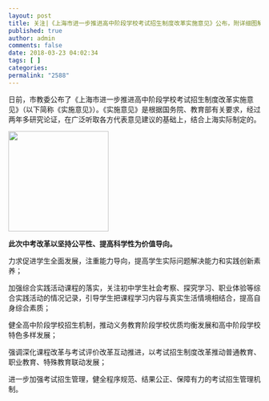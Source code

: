 ```yaml
---
layout: post
title: 关注|《上海市进一步推进高中阶段学校考试招生制度改革实施意见》公布，附详细图解和问答
published: true
author: admin
comments: false
date: 2018-03-23 04:02:34
tags: [ ]
categories:
permalink: "2588"
---
```


<section id="articleContent" class="article-content">
                        <div class="display-content">
                            <p>日前，市教委公布了《上海市进一步推进高中阶段学校考试招生制度改革实施意见》（以下简称《实施意见》）。《实施意见》是根据国务院、教育部有关要求，经过两年多研究论证，在广泛听取各方代表意见建议的基础上，结合上海实际制定的。</p>
<img width="200px" src="//5b0988e595225.cdn.sohucs.com/q_70,c_zoom,w_640/images/20180323/80ebcfcf0431493e80b9b79b8a1bc642.jpg" class="content-image">
<p><strong>此次中考改革以坚持公平性、提高科学性为价值导向。</strong></p>
<p>力求促进学生全面发展，注重能力导向，提高学生实际问题解决能力和实践创新素养；</p>
<p>加强综合实践活动课程的落实，关注初中学生社会考察、探究学习、职业体验等综合实践活动的情况记录，引导学生把课程学习内容与真实生活情境相结合，提高自身综合素质；</p>
<p>健全高中阶段学校招生机制，推动义务教育阶段学校优质均衡发展和高中阶段学校特色多样发展；</p>
<p>强调深化课程改革与考试评价改革互动推进，以考试招生制度改革推动普通教育、职业教育、特殊教育联动发展；</p>
<p>进一步加强考试招生管理，健全程序规范、结果公正、保障有力的考试招生管理机制。</p>
                        </div>
                        <div class="lookall-box" style="display: none;">
                            <section id="artLookAll" class="look-all" data-spm-acode="3402" data-spm-click-pm="contentId:226205642;mediaId:372499" data-spm-data="x-1">
                                <a href="javascript:;" class="surplus-btn" data-spm-data="2"><em>展开剩余</em><em class="hidden-ratio-num">94</em><em>%</em><i class="icon-fold icon"></i></a>
                            </section>

                        </div>
                            
                            <div class="hidden-content">
                                <p>《实施意见》明确<strong>“完善初中学业水平考试制度”“完善初中学生综合素质评价制度”和“深化高中阶段学校招生录取改革”</strong>三方面的改革措施。</p>
<p>一是实行初中毕业、高中阶段学校招生“两考合一”，统一为初中学业水平考试，计分科目总分由630分调整为750分，计分科目、考试形式进一步调整优化。</p>
<p>二是建立初中学生综合素质评价制度，从品德发展与公民素养、修习课程与学业成绩、身心健康与艺术素养、创新精神与实践能力四方面对学生进行记录评价，并作为初中学生毕业的依据和自主招生、名额分配综合评价录取的主要考查内容。</p>
<p>三是优化招生录取办法，整合普通高中现有五种（自荐生、推荐生、零志愿、名额分配、1-15志愿）招生录取方式，调整为自主招生、名额分配综合评价录取和统一招生录取三类；继续优化中职校自主招生办法，推进中本贯通和中高职贯通试点，逐步探索中职校统一招生录取实行招生计划不分区、全市投档录取的办法。</p>
<p>为确保本次中考改革平稳有序推进，具体改革措施将<strong>分步实施</strong>。</p>
<p><strong>其中初中学业水平考试改革从2017年入学的六年级学生开始实施；</strong></p>
<p><strong>初中学生综合素质评价改革和高中阶段学校招生录取办法改革从2018年入学的六年级学生开始实施。</strong></p>
<p>同时，本市还将在年内陆续出台有关初中学业水平考试、初中学生综合素质评价、初中毕业升学体育考试、初中学生社会实践管理、标准化考场建设等方面的配套文件。</p>
<p>《实施意见》全文可登录“上海教育”网（www.shmec.gov.cn）、上海教育新闻网（www.shedunews.com）查阅。</p>
<p>此外，近期市教委还将通过报刊、广播电视、网站、微博、微信等途径，做好相关政策的宣传解读工作，并通过上海招考热线（35367070）、 “上海教育”政务微博微信等方式做好咨询服务工作。</p>
<p><strong>各区中小学也将于政策发布后一周内组织召开家长会，</strong>宣讲解读中考改革有关政策。</p>
<p><strong>一图看懂中考改革方案↓↓</strong></p>
<p><img class="content-image" data-src="//5b0988e595225.cdn.sohucs.com/q_70,c_zoom,w_640/images/20180323/4aa51cac1fe24fe2adc6586fca7df35e.webp" src="//5b0988e595225.cdn.sohucs.com/q_70,c_zoom,w_640/images/20180323/4aa51cac1fe24fe2adc6586fca7df35e.webp" data-lazy-load-completed="1"></p>
<p><img class="content-image" data-src="//5b0988e595225.cdn.sohucs.com/q_70,c_zoom,w_640/images/20180323/e082fd59191d48deb01c27c88d5fa879.webp" src="//5b0988e595225.cdn.sohucs.com/q_70,c_zoom,w_640/images/20180323/e082fd59191d48deb01c27c88d5fa879.webp" data-lazy-load-completed="1"></p>
<p><strong>关于《实施意见》，你最关心的都在↓↓</strong></p>
<p><strong>这次上海高中阶段学校考试招生制度改革的总体背景和基本原则是什么？</strong></p>
<p>《上海市进一步推进高中阶段学校考试招生制度改革实施意见》是为了深入学习贯彻党的十九大精神，根据《国务院关于深化考试招生制度改革的实施意见》（国发〔2014〕35号）、《教育部关于进一步推进高中阶段学校考试招生制度改革的指导意见》（教基二〔2016〕4号）和上海市教育综合改革的要求制定的。</p>
<p>此次中考改革全面贯彻党的教育方针，落实立德树人根本任务，坚持以下基本原则：</p>
<p><strong>一是全面考查，注重能力。</strong>坚持育人为本，关注共同基础，防止初中学生过度偏科；关注学生综合素养和个性特长的培育，丰富学生的学习实践经历，提升学生问题解决能力，扭转片面应试教育倾向。</p>
<p><strong>二是综合评价，多元录取。</strong>遵循科学的人才选拔和培养规律，建立健全多元多维综合评价体系，全面反映初中学生综合素质发展状况。通过综合评价、多元录取改革，增强高中阶段学校与学生双向选择的多样性和针对性，促进高中阶段学校特色多样发展。</p>
<p><strong>三是促进公平，加强监督。</strong>健全高中阶段招生录取机制，完善招生规则程序，加强信息公开，切实保障考试招生程序公开、结果公正、监督有力，为学生创造平等机会，努力促进义务教育优质均衡发展。</p>
<p><strong>四是统筹规划，系统改革。</strong>加强统筹规划，系统设计中学考试评价改革与课程教学改革、中学招生制度改革以及高考综合改革，形成推进素质教育的整体合力。通过考试招生制度改革，促进普通教育与特殊教育、普通高中教育与中等职业教育联动发展。</p>
<p>2<strong>这次考试招生制度改革的主要任务是什么？</strong></p>
<p>此次中考改革以“一依据、一结合”（依据初中学业水平考试，结合初中学生综合素质评价）为主要制度架构，进一步破除唯分数论，促进学生全面发展，提高学生问题解决能力和实践创新素养，健全高中阶段学校招生机制，推动义务教育阶段学校优质均衡发展和高中阶段学校特色多样发展。共有3项主要任务：</p>
<p>第一是<strong>完善初中学业水平考试制度</strong>，考试科目覆盖初中基础型课程的所有科目，所有初中在籍学生均需参加考试，考试成绩用于初中毕业和高中阶段学校招生；</p>
<p>第二是<strong>完善初中学生综合素质评价制度</strong>，进一步加强综合素质评价在初中毕业和高中阶段学校招生录取中的运用；</p>
<p>第三是<strong>深化高中阶段学校招生录取改革</strong>，进一步健全初中学业水平考试与综合素质评价相结合的多元招生录取机制。</p>
<p>3<strong>这次考试招生制度改革的适用对象不同，具体是怎样的？</strong></p>
<p><strong>初中学业水平考试改革从2017年入学的六年级学生（即2017年9月-2018年6月在读的初中六年级学生）开始实施。</strong>这届学生不实行初中学生综合素质评价改革和高中阶段学校招生录取改革。</p>
<p><strong>初中学生综合素质评价改革和高中阶段学校招生录取改革从2018年入学的六年级学生（即2017年9月-2018年6月在读的小学五年级学生）开始实施。</strong>从这届学生开始，初中学业水平考试改革、综合素质评价改革和招生录取改革全面实施。</p>
<p>2017年9月-2018年6月在读的初中七、八、九年级学生不受本次改革影响，基本按照原有考试和招生录取总体要求实行。</p>
<p>4<strong>初中学业水平考试包括哪些科目？各科目考试的组织方式和结果呈现形式是怎样的？</strong></p>
<p>初中学业水平考试设置：语文、数学、外语、物理、化学、道德与法治（思想品德）、历史、地理、信息科技、生命科学、科学、社会、体育与健身、艺术（包括音乐和美术）、劳动技术共15门科目。</p>
<p>语文、数学、外语（含听说测试）、物理、化学5门科目考试由市统一命题、统一组织闭卷考试、统一评卷，考试结果以分数形式呈现。</p>
<p>道德与法治（思想品德）、历史科目2门科目采用统一考试和日常考核相结合的方式进行，其中统一考试由市统一命题、统一组织开卷考试、统一评卷，考试结果以分数形式呈现。</p>
<p>地理、信息科技、生命科学、科学和社会5门科目考试由市统一命题、统一制定评分标准，各区在统一时间组织开卷考试和评卷，考试结果以等第形式呈现。</p>
<p>体育与健身科目考试采用统一测试和日常考核相结合的方式进行，考试结果以分数形式呈现。</p>
<p>艺术和劳动技术2门科目考试，由学校根据本市课程标准要求和学生平时表现，综合评定成绩，考试结果以等第形式呈现。</p>
<p>初中学业水平考试各科目考试形式、组织方式见下表：</p>
<p><img class="content-image" data-src="//5b0988e595225.cdn.sohucs.com/q_70,c_zoom,w_640/images/20180323/2fb4f1f5d5ed48e4bf6d506d0e39ace4.webp" src="//5b0988e595225.cdn.sohucs.com/q_70,c_zoom,w_640/images/20180323/2fb4f1f5d5ed48e4bf6d506d0e39ace4.webp" data-lazy-load-completed="1"></p>
<p>（点击图片可放大查看）</p>
<p>上述科目中，用于学生升学的初中学业水平考试计分科目设置及相应分值构成见下表：</p>
<p><img class="content-image" data-src="//5b0988e595225.cdn.sohucs.com/q_70,c_zoom,w_640/images/20180323/e9429b0cde2d40fe94592dde4bac2091.webp" src="//5b0988e595225.cdn.sohucs.com/q_70,c_zoom,w_640/images/20180323/e9429b0cde2d40fe94592dde4bac2091.webp" data-lazy-load-completed="1"></p>
<p>（点击图片可放大查看）</p>
<p>其中：语文、数学和外语（含听说测试）满分各150分；</p>
<p>道德与法治（思想品德）和历史满分各60分，分别由日常考核30分和统一开卷考试30分组成；</p>
<p>体育与健身满分30分，包括日常考核15分、统一测试15分；</p>
<p>综合测试满分150分，由物理试题70分、化学试题50分、跨学科案例分析题15分、物理和化学实验操作15分组成。跨学科案例分析主要涉及地理、生命科学等学科。物理和化学实验操作考试由市统一命题、统一组织考试、统一评卷，学生可参加两次，选择其中较好的成绩计入初中学业水平考试总成绩。</p>
<p>5<strong>初中学业水平考试改革在哪些方面有比较大的变化？</strong></p>
<p>初中学业水平考试改革的一个重要导向就是进一步强化对初中学生实际问题解决能力的培养和评价，主要体现在以下三点：</p>
<p>一是外语科目增设听说测试，强化对初中学生外语听说应用能力的考核。</p>
<p>二是物理和化学实验操作考试成绩计入初中学业水平考试总成绩，引导初中学校积极落实物理和化学课程标准规定的实验要求。</p>
<p>三是设置跨学科案例分析题，主要是为了提高初中学生综合运用所学的学科知识来分析和解决实际问题的能力，提升学生综合素养。案例来源于学生生活，在探索跨学科案例分析的起步阶段，案例内容主要涉及地理、生命科学等学科。</p>
<p>6<strong>初中学生综合素质评价包括哪些内容？</strong></p>
<p>初中学生综合素质评价将突出对学生成长过程的客观记录，整体反映学生德智体美全面发展情况和个性特长，引导学生践行社会主义核心价值观，弘扬中华优秀传统文化，增强社会责任感，培养创新精神和实践能力；尤其关注初中学生社会考察、探究学习和职业体验等综合实践活动的情况记录，引导学生把课程学习内容与真实生活情境相结合，提高自身综合素质。综合素质评价内容包括：品德发展与公民素养、修习课程与学业成绩、身心健康与艺术素养、创新精神与实践能力等。</p>
<p>7<strong>初中学生综合素质评价信息将应用于哪些方面？如何确保综合素质评价规范有序、真实可信？</strong></p>
<p>初中学生综合素质评价结果将作为初中学生毕业的必要条件，并作为高中阶段学校自主招生和市实验性示范性高中名额分配综合评价录取的重要参考。</p>
<p>为确保初中学生综合素质评价规范有序、真实可信，市教委将在《上海市学生成长记录册》的基础上，建设初中学生综合素质评价信息管理系统，依托信息技术手段，建立客观、真实、准确记录信息的管理和监督机制。同时，要求高中阶段学校在使用初中综合素质评价信息的时候，必须提前公布使用办法，使用情况必须规范、公开。</p>
<p>8<strong>普通高中学校的招生录取方式在本次改革后将发生怎样的变化？</strong></p>
<p>此次高中阶段学校考试招生制度改革后，普通高中学校的招生录取将会发生两个方面的主要变化：</p>
<p><strong>第一个变化是“五种变三种”</strong>，即：调整原有五种（自荐生、推荐生、零志愿、本区名额分配、1-15志愿）普通高中招生录取办法，实行“自主招生”“名额分配综合评价录取”“统一招生录取（类似于1-15志愿）”三种招生办法。</p>
<p>自主招生学校包括市实验性示范性高中和市特色普通高中，招生计划总数不超过普通高中招生计划总数的6%，按照学校自主招生面试预录取、考生初中学业水平考试计分科目总成绩达到分数线为依据进行招录。</p>
<p>名额分配综合评价录取适用于全体市实验性示范性高中，由招生机构根据考生志愿、初中学业水平考试计分科目总成绩和政策加分按1：2比例投档，招生学校结合投档考生综合素质评价信息组织综合考查（满分50分），最终依据初中学业水平考试计分科目总成绩、校综合考查成绩和政策加分总分进行录取。</p>
<p>普通高中统一招生录取办法不变，依据考生志愿、初中学业水平考试计分科目总成绩和政策加分投档录取。</p>
<p>三种招生办法适用的高中学校类型和招生录取依据见下表：</p>
<p><img class="content-image" data-src="//5b0988e595225.cdn.sohucs.com/q_70,c_zoom,w_640/images/20180323/811c65dcef6241ecabc3deeb1327dbc9.webp" src="//5b0988e595225.cdn.sohucs.com/q_70,c_zoom,w_640/images/20180323/811c65dcef6241ecabc3deeb1327dbc9.webp" data-lazy-load-completed="1"></p>
<p>（点击图片可放大查看）</p>
<p><strong>第二个变化是“调整名额分配”</strong>，即：在名额分配综合评价录取批次， 50%至65%的市实验性示范性高中招生计划实行名额分配，其中的70%由市和区教育行政部门分配到不选择生源的每所初中学校，并逐步扩大该比例；其中的30%由市教育行政部门分配到区，区内符合报考条件的所有初中学校学生都有机会参与分配。</p>
<p>市实验性示范性高中三种招生办法的招生计划比例和名额分配方式见下表：</p>
<p><img class="content-image" data-src="//5b0988e595225.cdn.sohucs.com/q_70,c_zoom,w_640/images/20180323/3cfa4ca1b1f848f28ff87d203f5590b8.webp" src="//5b0988e595225.cdn.sohucs.com/q_70,c_zoom,w_640/images/20180323/3cfa4ca1b1f848f28ff87d203f5590b8.webp" data-lazy-load-completed="1"></p>
<p>（点击图片可放大查看）</p>
<p>9<strong>为什么要推行高中名额分配综合评价录取的招生办法？</strong></p>
<p>高中名额分配综合评价录取的招生办法是本市探索以初中学业水平考试为依据，结合初中学生综合素质评价的高中学校招生录取新办法。这种招生办法仅在本市实验性示范性高中推行，在招生计划安排的时候采用名额分配的方式，而在招生录取时采用综合评价录取的方式。</p>
<p>为贯彻落实《教育部关于进一步推进高中阶段学校考试招生制度改革的指导意见》（教基二〔2016〕4号）提出的“实行优质普通高中和优质中等职业学校招生名额合理分配到区域内初中的办法，招生名额适当向农村初中倾斜，促进义务教育均衡发展”的要求，市实验性示范性高中50%至65%的招生计划采用名额分配的方式下达，由市和区教育行政部门分别分配到有关区和初中学校，并明确这种招生计划其中的70%将分配给不选择生源的每所初中学校，并逐步扩大这一比例，以此促进本市初中学校均衡发展。</p>
<p>采用综合评价录取的方式，主要是为了进一步破除唯分数论，贯彻落实《教育部关于进一步推进高中阶段学校考试招生制度改革的指导意见》（教基二〔2016〕4号）提出的“要将综合素质评价作为招生录取的依据或参考”等要求。高中学校采用这种招生办法招生时，不仅仅只是看考生的计分科目总成绩，而是要结合考生综合素质评价情况进行综合考查后，按照考试计分科目总成绩、政策加分和学校综合考查成绩的总分进行录取。其中，综合考查由高中学校自行组织，但不能对学生进行学科类纸笔考试，而是由高中学校根据自身办学特色，在学生综合素质评价内容的基础上，通过多种方式考察学生的认知、创新、合作等能力和其他综合素养，考查的内容不超出初中课程标准的规定。这种综合评价录取的办法有利于《国务院关于深化考试招生制度改革的实施意见》（国发〔2014〕35号）提出的“扭转片面应试教育倾向，坚持正确育人导向”要求的落实，引导初中学校进一步丰富学生的学习经历，关注初中学生综合素质的整体提升。</p>
<p>为了保障高中名额分配综合评价录取程序和结果的公平公正，各有关高中名额分配综合评价录取招生方案及计划，须报有关教育行政部门确认后向社会公布，考生综合考查成绩以及最终录取考生名单均实行公示制度。</p>
<p>10<strong>市实验性示范性高中名额分配综合评价录取办法是如何操作的？</strong></p>
<p>采用综合评价录取时，先由招生机构根据考生志愿、初中学业水平考试计分科目总成绩（满分750分）和政策加分按1：2比例投档，各市实验性示范性高中结合投档考生综合素质评价内容进行综合考查（满分50分）。将考生初中学业水平考试计分科目总成绩、政策加分和综合考查成绩求和得到总分。名额分配到校的计划，以初中学校为单位，依据总分排序录取；名额分配到区的计划，以该区为单位依据总分排序录取。</p>
<p>以名额分配到校的计划为例，A高中有3个招生计划分配到B初中，按1:2投档的原则，B初中填报过A高中志愿且排名前六的考生均被投档，参加A高中自行组织的综合考查。</p>
<p>假设小明初中学业水平考试计分科目总成绩710分（无政策加分），在B初中排名第五，即入围A高中的综合考查。如果小明在综合考查环节得分45分，那么他名额分配综合评价录取的总分即710+45=755分。假设755分在B初中的6名学生中排名第三，那么小明就被A高中录取了，而总分排名第四到第六的考生进入下一批次录取。</p>
<p>11<strong>高中阶段学校考试招生制度改革后中职校招生办法有什么变化？</strong></p>
<p>中职校招生将分为<strong>自主招生</strong>和<strong>统一招生录取</strong>两种招生办法。</p>
<p>中职校自主招生包括中本教育贯通培养（简称“中本贯通”）、中高职教育贯通培养（简称“中高职贯通”），以及航空服务类、艺术类和自荐生招生。市教委将继续推进中本贯通和中高职贯通试点，并逐步扩大这两类贯通培养专业范围和招生规模。报考中本贯通的考生成绩需达到公办普通高中最低投档控制分数线方可被录取，报考中高职贯通的考生成绩需达到全市统一控制分数线方可被录取。继续探索中职校航空服务类、艺术类专业和自荐生招生，鼓励初中毕业生自主选择经济社会发展急需紧缺专业。报考上述专业的考生，如有面试或专业考试要求，需在取得资格后方可在网上填报志愿。</p>
<p>中职校统一招生录取的办法不变，即根据考生志愿、计分科目总成绩和政策加分投档录取。今后将逐步探索中职校统一招生录取实行招生计划不分区、全市投档录取的办法，以进一步满足学生需求，扩大学生对中职校的选择空间，引导各中职校准确定位，坚持特色发展，全面提升中职校内涵发展水平。</p>
<p>12<strong>如何加强高中阶段学校考试招生工作的监督和管理？</strong></p>
<p>加强高中阶段学校考试招生监督检查，是上海高中阶段学校考试招生制度改革的一项重要内容，主要采取以下措施：</p>
<p>一是加强信息公开和公示。深入实施招生“阳光工程”，健全高中阶段学校招生政策、招生计划、招生办法等信息公开制度。高中自主招生预录取结果实行市和学校公示制度；严格规范高中名额分配综合评价录取招生工作，综合考查成绩和录取结果均需实行公示制度。</p>
<p>二是加强学生诚信教育，健全个人、学校考试招生诚信档案，严查严处诚信失范行为。</p>
<p>三是建立责任追究制度，严肃查处综合素质评价、考试招生中存在的违规行为，并严格进行责任追究，及时公布处理结果。充分发挥社会舆论监督作用，共同维护考试招生秩序，保证公平公正。</p>
<p>13<strong>这次考试招生制度改革后，各科目考试时间的大致安排是怎样的？</strong></p>
<p>各科目初中学业水平考试分散在初中阶段进行，在相应基础型课程学习结束后进行考试，以保障初中课程计划的有效实施。根据初中的课程计划，初中学业水平考试计分科目中，除历史是在八年级（即初二）结束的，其他计分科目考试都在九年级（即初三）第二学期，具体考试时间安排将在后续公布的《上海市初中学业水平考试实施办法》中予以明确。</p>
<p>以目前在读的六年级学生为例，根据目前本市初中课程计划安排，学生参加计分科目的有关考试初步安排如下：</p>
<p></p><table> 
  <tbody> 
   <tr> 
    <td><span><strong>考试科目</strong></span></td> 
    <td><span><strong>时间</strong></span></td> 
   </tr> 
   <tr> 
    <td><span>历史</span></td> 
    <td><span>八年级第二学期6月</span></td> 
   </tr> 
   <tr> 
    <td><span>体育与健身（统一测试）</span></td> 
    <td><span>九年级第二学期4月</span></td> 
   </tr> 
   <tr> 
    <td><span>物理和化学实验操作考试</span></td> 
    <td><span>九年级第二学期5月</span></td> 
   </tr> 
   <tr> 
    <td><span>外语（听说测试）</span></td> 
    <td><span>九年级第二学期5月</span></td> 
   </tr> 
   <tr> 
    <td><span>语文</span></td> 
    <td><span>九年级第二学期6月</span></td> 
   </tr> 
   <tr> 
    <td><span>数学</span></td> 
    <td><span>九年级第二学期6月</span></td> 
   </tr> 
   <tr> 
    <td><span>外语（笔试）</span></td> 
    <td><span>九年级第二学期6月</span></td> 
   </tr> 
   <tr> 
    <td><span>物理、化学和跨学科案例分析</span></td> 
    <td><span>九年级第二学期6月</span></td> 
   </tr> 
   <tr> 
    <td><span>道德与法治（思想品德）</span></td> 
    <td><span>九年级第二学期6月</span></td> 
   </tr> 
  </tbody> 
 </table><p></p>
<p>上述为初定时间，最终以市教委公布的《上海市初中学业水平考试实施办法》确定的考试时间为准。</p>
<p>14<strong>本市中考改革还准备出台哪些配套政策？</strong></p>
<p>考试招生制度改革是一项系统工程，市教委在研制此次中考改革文件的同时，就已经着手规划并启动上海市初中学业水平考试、上海市初中学生综合素质评价、上海市初中毕业升学体育考试、上海市初中学生社会实践管理、标准化考场建设等相关配套文件的研制工作，有关文件预计在年内陆续出台。</p>
<p>15<strong>这次考试招生制度改革后，将如何加强教师队伍建设？</strong></p>
<p>聚焦初中教师的内涵能力提升，建立初中教师能力提升的长效机制。</p>
<p>一是建立教师专项培训制度，针对初中全员教师加强中考改革政策的培训。</p>
<p>二是加强教师学科教学理念、能力、素养的培训，创新培训方式，根据市、区、校精准需求和问题，推送培训内容。</p>
<p>三是在各类校长培训活动中，增加中考改革的培训内容。</p>
<p>四是结合中考改革，对见习教师规范化培训内容进行完善。</p>
<p>五是示范引领，在第四期“双名工程”中着重体现初中教师能力提升引领。</p>
<p>内容来源：上海市教委政务微信"上海教育"</p>
 </div>
                    </section>
